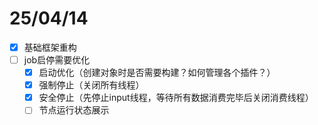# 25/04/14
- [x] 基础框架重构
- [ ] job启停需要优化
  - [x] 启动优化（创建对象时是否需要构建？如何管理各个插件？）
  - [x] 强制停止（关闭所有线程）
  - [x] 安全停止（先停止input线程，等待所有数据消费完毕后关闭消费线程）
  - [ ] 节点运行状态展示